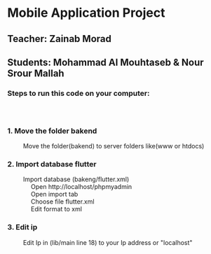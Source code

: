 <h1>Mobile Application Project</h1>
<h2>Teacher: Zainab Morad</h2>
<h2>Students: Mohammad Al Mouhtaseb & Nour Srour Mallah</h2>
<h3>Steps to run this code on your computer:<h3>
&emsp; <h3>1. Move the folder bakend</h3>
&emsp; &emsp; Move the folder(bakend) to server folders like(www or htdocs)
&emsp; <h3>2. Import database flutter</h3>
&emsp; &emsp; Import database (bakeng/flutter.xml)<br>
&emsp; &emsp; &emsp; Open http://localhost/phpmyadmin<br>
&emsp; &emsp; &emsp; Open import tab<br>
&emsp; &emsp; &emsp; Choose file flutter.xml<br>
&emsp; &emsp; &emsp; Edit format to xml
&emsp; <h3>3. Edit ip</h3>
&emsp; &emsp; Edit Ip in (lib/main line 18) to your Ip address or "localhost"
